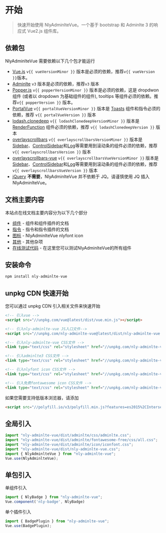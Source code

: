 # 开始

> 快速开始使用 NlyAdminlteVue。一个基于 bootstrap 和 Adminlte 3 的响应式 Vue2.js 组件库。

## 依赖包

NlyAdminlteVue 需要依赖以下几个包才能运行

-   [Vue.js](https://vuejs.org/) `v{{ vueVersionMinor }}` 版本是必须的依赖，推荐`v{{ vueVersion }}`版本。
-   [Adminlte](https://adminlte.io/) `v3` 版本是必须的依赖，推荐`v3` 版本
-   [Popper.js](https://popper.js.org/) `v{{ popperVersionMinor }}` 版本是必须的依赖，这是 dropdwon 组件 (或者以 dropdown 为基础组件的组件), tooltips 等组件必须的依赖。推荐`v{{ popperVersion }}` 版本。
-   [PortalVue](https://portal-vue.linusb.org/) `v{{ portalVueVersionMinor }}` 版本是 [Toasts](/docs/components/toast) 组件和指令必须的依赖，推荐 `v{{ portalVueVersion }}` 版本
-   [lodash.clonedeep](https://lodash.com/) `v{{ lodashClonedeepVersionMinor }}` 版本是 [RenderFunction](/docs/components/render-function) 组件必须的依赖，推荐 `v{{ lodashClonedeepVersion }}` 版本
-   [overlayscrollbars](https://kingsora.github.io/OverlayScrollbars/) `v{{ overlayscrollbarsVersionMinor }}` 版本是 [Sidebar](/docs/components/sidebar)、[ControlSidebar](/docs/components/control-sidebar)和[Log](/docs/components/log)等需要用到滚动条的组件必须的依赖，推荐 `v{{ overlayscrollbarsVersion }}` 版本
-   [overlayscrollbars-vue](https://kingsora.github.io/OverlayScrollbars/frameworks/vue/) `v{{ overlayscrollbarsVueVersionMinor }}` 版本是 [Sidebar](/docs/components/sidebar)、[ControlSidebar](/docs/components/control-sidebar)和[Log](/docs/components/log)等需要用到滚动条的组件必须的依赖，推荐 `v{{ overlayscrollbarsVueVersion }}` 版本
-   [jQuery](https://jquery.com/) **不需要**，NlyAdminlteVue 并不依赖于 JQ。请谨慎使用 JQ 插入 NlyAdminlteVue。

## 文档主要内容

本站点在线文档主要内容分为以下几个部分

-   [组件](/docs/components) - 组件和组件插件的文档
-   [指令](/docs/directives) - 指令和指令插件的文档
-   [图标](/docs/icons) - NlyAdminlteVue nlyfont icon
-   [其他](/docs/misc) - 其他杂项
-   [在线测试代码](/play) - 在这里您可以测试NlyAdminlteVue的所有组件

## 安装命令

```js
npm install nly-adminlte-vue
```

## unpkg CDN 快速开始

您可以通过 unpkg CDN 引入相关文件来快速开始

```html
<!-- 引入vue -->
<script src="//unpkg.com/vue@latest/dist/vue.min.js"></script>

<!-- 引入nly-adminlte-vue JS入口文件-->
<script src="//unpkg.com/nly-adminlte-vue@latest/dist/nly-adminlte-vue.common.js"></script>

<!-- 引入nly-adminlte-vue CSS文件 -->
<link type="text/css" rel="stylesheet" href="//unpkg.com/nly-adminlte-vue@latest/dist/nly-adminlte-vue.css" />

<!-- 引入adminlte3 CSS文件 -->
<link type="text/css" rel="stylesheet" href="//unpkg.com/nly-adminlte-vue@latest/dist/adminlte/css/adminlte.css" />

<!-- 引入nlyfont icon CSS文件 -->
<link type="text/css" rel="stylesheet" href="//unpkg.com/nly-adminlte-vue@latest/dist/adminlte/icon/iconfont.css" />

<!-- 引入免费fontawesome icon CSS文件 -->
<link type="text/css" rel="stylesheet" href="//unpkg.com/nly-adminlte-vue@latest/dist/adminlte/fontawesome-free/css/all.css" />
```

如果您需要支持低版本浏览器，请添加

```html
<script src="//polyfill.io/v3/polyfill.min.js?features=es2015%2CIntersectionObserver" crossorigin="anonymous"></script>
```

## 全局引入

```js
import "nly-adminlte-vue/dist/adminlte/css/adminlte.css";
import "nly-adminlte-vue/dist/adminlte/fontawesome-free/css/all.css";
import "nly-adminlte-vue/dist/adminlte/icon/iconfont.css";
import "nly-adminlte-vue/dist/nly-adminlte-vue.css";
import { NlyAdminlteVue } from "nly-adminlte-vue";
Vue.use(NlyAdminlteVue);
```

## 单包引入

单组件引入
```js
import { NlyBadge } from "nly-adminlte-vue";
Vue.component('nly-badge', NlyBadge)
```

单个插件引入
```js
import { BadgePlugin } from "nly-adminlte-vue";
Vue.use(BadgePlugin);
```